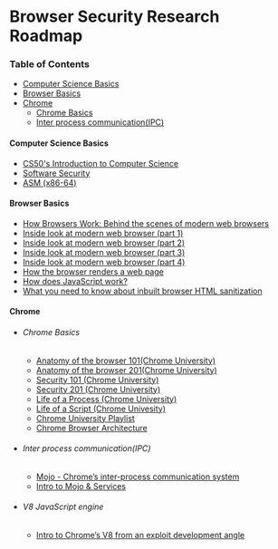 # Browser Security Research Roadmap
### Table of Contents
   * [Computer Science Basics](https://github.com/security-prince/Browser-Security-Research/blob/main/Roadmap.md#computer-science-basics)
   * [Browser Basics](https://github.com/security-prince/Browser-Security-Research/blob/main/Roadmap.md#browser-basics)
   * [Chrome](https://github.com/security-prince/Browser-Security-Research/blob/main/Roadmap.md#chrome)
      * [Chrome Basics](https://github.com/security-prince/Browser-Security-Research/blob/main/Roadmap.md#chrome-basics)
      * [Inter process communication(IPC)](https://github.com/security-prince/Browser-Security-Research/blob/main/Roadmap.md#inter-process-communicationipc)

#### Computer Science Basics
   * [CS50's Introduction to Computer Science](https://cs50.harvard.edu/x/2022/)
   * [Software Security](https://www.coursera.org/learn/software-security)
   * [ASM (x86-64)](https://omu.rce.so/lessons/asm-x86-64/)

#### Browser Basics
   * [How Browsers Work: Behind the scenes of modern web browsers](https://www.html5rocks.com/en/tutorials/internals/howbrowserswork/)
   * [Inside look at modern web browser (part 1)](https://developers.google.com/web/updates/2018/09/inside-browser-part1)
   * [Inside look at modern web browser (part 2)](https://developers.google.com/web/updates/2018/09/inside-browser-part2)
   * [Inside look at modern web browser (part 3)](https://developers.google.com/web/updates/2018/09/inside-browser-part3)
   * [Inside look at modern web browser (part 4)](https://developers.google.com/web/updates/2018/09/inside-browser-part4)
   * [How the browser renders a web page](https://dev.to/jstarmx/how-the-browser-renders-a-web-page-1ahc)
   * [How does JavaScript work?](https://dev.to/ganeshjaiwal/how-does-javascript-work-45oc)
   * [What you need to know about inbuilt browser HTML sanitization](https://blog.logrocket.com/what-you-need-know-inbuilt-browser-html-sanitization/)
   
#### Chrome
   * ###### Chrome Basics
      * [Anatomy of the browser 101(Chrome University)](https://www.youtube.com/watch?v=PzzNuCk-e0Y)
      * [Anatomy of the browser 201(Chrome University)](https://www.youtube.com/watch?v=u7berRU9Qys)
      * [Security 101 (Chrome University)](https://www.youtube.com/watch?v=jqQdgQKYq7E)
      * [Security 201 (Chrome University)](https://www.youtube.com/watch?v=lv0lvJigrRw)
      * [Life of a Process (Chrome University)](https://www.youtube.com/watch?v=5im7SGmJxnA)
      * [Life of a Script (Chrome Univesity)](https://www.youtube.com/watch?v=3bVcTFOKRyo)
      * [Chrome University Playlist](https://www.youtube.com/playlist?list=PLNYkxOF6rcICgS7eFJrGDhMBwWtdTgzpx)
      * [Chrome Browser Architecture](https://seal9055.com/blog/browser/browser_architecture)

   * ###### Inter process communication(IPC)
      * [Mojo - Chrome’s inter-process communication system](https://www.youtube.com/watch?v=o-nR7enXzII)
      * [Intro to Mojo & Services](https://chromium.googlesource.com/chromium/src.git/+/master/docs/mojo_and_services.md)

   * ###### V8 JavaScript engine
      * [Intro to Chrome’s V8 from an exploit development angle](https://sensepost.com/blog/2020/intro-to-chromes-v8-from-an-exploit-development-angle/)
